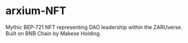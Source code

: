 # arxium-NFT
Mythic BEP-721 NFT representing DAO leadership within the ZARUverse. Built on BNB Chain by Makese Holding.
